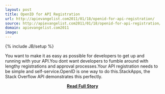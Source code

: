 ```yaml
---
layout: post
title: OpenID for API Registration
url: http://apievangelist.com2011/01/18/openid-for-api-registration/
source: http://apievangelist.com2011/01/18/openid-for-api-registration/
domain: apievangelist.com2011
image: 
---
```

{% include JB/setup %}<p>You want to make it as easy as possible for developers to get up and running with your API.You dont want developers to fumble around with lengthy registrations and approval processes.Your API registration needs to be simple and self-service.OpenID is one way to do this.StackApps, the Stack Overflow API demonstrates this perfectly.</p>
<center><p><a href="http://apievangelist.com2011/01/18/openid-for-api-registration/" style='padding:25px; font-sze:18px; font-weight: bold;'>Read Full Story</a></p></center>
